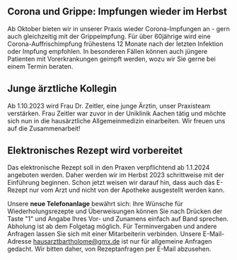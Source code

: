 ## Corona und Grippe: Impfungen wieder im Herbst
Ab Oktober bieten wir in unserer Praxis wieder  Corona-Impfungen an - gern auch gleichzeitig mit der Grippeimpfung. Für über 60jährige wird eine Corona-Auffrischimpfung frühestens 12 Monate nach der letzten Infektion oder Impfung empfohlen. In besonderen Fällen können auch jüngere Patienten mit Vorerkrankungen geimpft werden, wozu wir Sie gerne bei einem Termin beraten. 


## Junge ärztliche Kollegin 
Ab 1.10.2023 wird Frau Dr. Zeitler, eine junge Ärztin,  unser Praxisteam verstärken. Frau Zeitler war zuvor in der Uniklinik Aachen tätig und möchte sich nun in die hausärztliche Allgemeinmedizin einarbeiten. Wir freuen uns auf die Zusammenarbeit!


## Elektronisches Rezept wird vorbereitet
Das elektronische Rezept soll in den Praxen verpflichtend ab 1.1.2024 angeboten werden. Daher werden wir im Herbst 2023 schrittweise mit der Einführung beginnen. Schon jetzt weisen wir darauf hin, dass auch das E-Rezept nur vom Arzt und nicht von der Apotheke ausgestellt werden kann.
   
Unsere **neue Telefonanlage** bewährt sich:  Ihre Wünsche für Wiederholungsrezepte und Überweisungen können Sie nach Drücken der Taste "1" und Angabe Ihres Vor- und Zunamens einfach auf Band sprechen. Abholung ist ab dem Folgetag möglich. Für Terminvergaben und andere Anfragen lassen Sie sich mit einer Mitarbeiterin verbinden. Unsere E-Mail-Adresse [hausarztbartholome@gmx.de](mailto:hausarztbartholome@gmx.de) ist nur für allgemeine Anfragen gedacht. Wir bitten daher, von Rezeptanfragen per E-Mail abzusehen.




 
